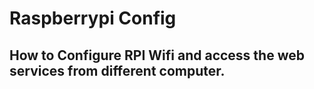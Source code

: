 # Raspberrypi Config
## How to Configure RPI Wifi and access the web services from different computer.

